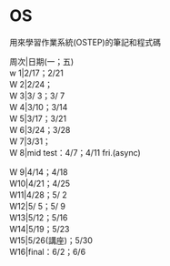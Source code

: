 # OS
用來學習作業系統(OSTEP)的筆記和程式碼

周次|日期(一；五)  
w 1|2/17；2/21  
W 2|2/24；  
W 3|3/ 3；3/ 7  
W 4|3/10；3/14  
W 5|3/17；3/21  
W 6|3/24；3/28  
W 7|3/31；  
W 8|mid test：4/7；4/11 fri.(async)  
  
W 9|4/14；4/18  
W10|4/21；4/25  
W11|4/28；5/ 2  
W12|5/ 5；5/ 9  
W13|5/12；5/16  
W14|5/19；5/23  
W15|5/26(講座)；5/30  
W16|final：6/2；6/6  


